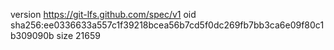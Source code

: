 version https://git-lfs.github.com/spec/v1
oid sha256:ee0336633a557c1f39218bcea56b7cd5f0dc269fb7bb3ca6e09f80c1b309090b
size 21659
